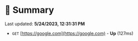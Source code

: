 # 📖 Summary
Last updated: **5/24/2023, 12:31:31 PM**

- `GET` [https://google.com](https://google.com) - **Up** (127ms)
